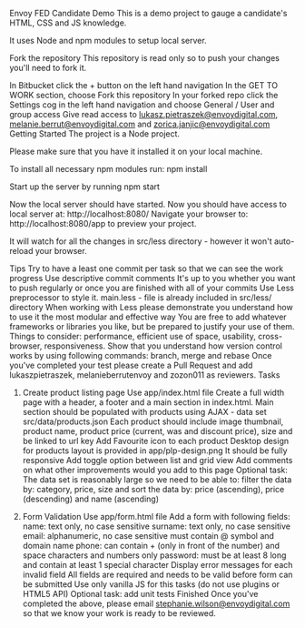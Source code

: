 Envoy FED Candidate Demo
This is a demo project to gauge a candidate's HTML, CSS and JS knowledge.

It uses Node and npm modules to setup local server.

Fork the repository
This repository is read only so to push your changes you'll need to fork it.

In Bitbucket click the + button on the left hand navigation
In the GET TO WORK section, choose Fork this repository
In your forked repo click the Settings cog in the left hand navigation and choose General / User and group access Give read access to lukasz.pietraszek@envoydigital.com, melanie.berrut@envoydigital.com and zorica.janjic@envoydigital.com
Getting Started
The project is a Node project.

Please make sure that you have it installed it on your local machine.

To install all necessary npm modules run: npm install

Start up the server by running npm start

Now the local server should have started. Now you should have access to local server at: http://localhost:8080/ Navigate your browser to: http://localhost:8080/app to preview your project.

It will watch for all the changes in src/less directory - however it won't auto-reload your browser.

Tips
Try to have a least one commit per task so that we can see the work progress
Use descriptive commit comments
It's up to you whether you want to push regularly or once you are finished with all of your commits
Use Less preprocessor to style it. main.less - file is already included in src/less/ directory
When working with Less please demonstrate you understand how to use it the most modular and effective way
You are free to add whatever frameworks or libraries you like, but be prepared to justify your use of them.
Things to consider: performance, efficient use of space, usability, cross-browser, responsiveness.
Show that you understand how version control works by using following commands: branch, merge and rebase
Once you've completed your test please create a Pull Request and add lukaszpietraszek, melanieberrutenvoy and zozon011 as reviewers.
Tasks

1. Create product listing page
Use app/index.html file
Create a full width page with a header, a footer and a main section in index.html.
Main section should be populated with products using AJAX - data set src/data/products.json
Each product should include image thumbnail, product name, product price (current, was and discount price), size and be linked to url key
Add Favourite icon to each product
Desktop design for products layout is provided in app/plp-design.png
It should be fully responsive
Add toggle option between list and grid view
Add comments on what other improvements would you add to this page
Optional task: The data set is reasonably large so we need to be able to: filter the data by: category, price, size and sort the data by: price (ascending), price (descending) and name (ascending)

2. Form Validation
Use app/form.html file
Add a form with following fields:
name: text only, no case sensitive
surname: text only, no case sensitive
email: alphanumeric, no case sensitive must contain @ symbol and domain name
phone: can contain + (only in front of the number) and space characters and numbers only
password: must be at least 8 long and contain at least 1 special character
Display error messages for each invalid field
All fields are required and needs to be valid before form can be submitted
Use only vanilla JS for this tasks (do not use plugins or HTML5 API)
Optional task: add unit tests
Finished
Once you've completed the above, please email stephanie.wilson@envoydigital.com so that we know your work is ready to be reviewed.

